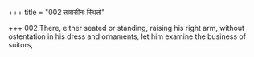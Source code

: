 +++
title = "002 तत्रासीनः स्थितो"

+++
002	There, either seated or standing, raising his right arm, without ostentation in his dress and ornaments, let him examine the business of suitors,